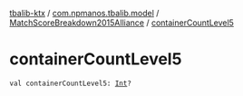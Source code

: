 [tbalib-ktx](../../index.md) / [com.npmanos.tbalib.model](../index.md) / [MatchScoreBreakdown2015Alliance](index.md) / [containerCountLevel5](./container-count-level5.md)

# containerCountLevel5

`val containerCountLevel5: `[`Int`](https://kotlinlang.org/api/latest/jvm/stdlib/kotlin/-int/index.html)`?`